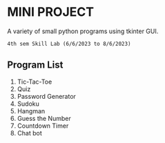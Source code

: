 # MINI PROJECT

A variety of small python programs using tkinter GUI.

`4th sem Skill Lab (6/6/2023 to 8/6/2023)`

## Program List

1. Tic-Tac-Toe
2. Quiz
3. Password Generator
4. Sudoku
5. Hangman
6. Guess the Number
7. Countdown Timer
8. Chat bot
